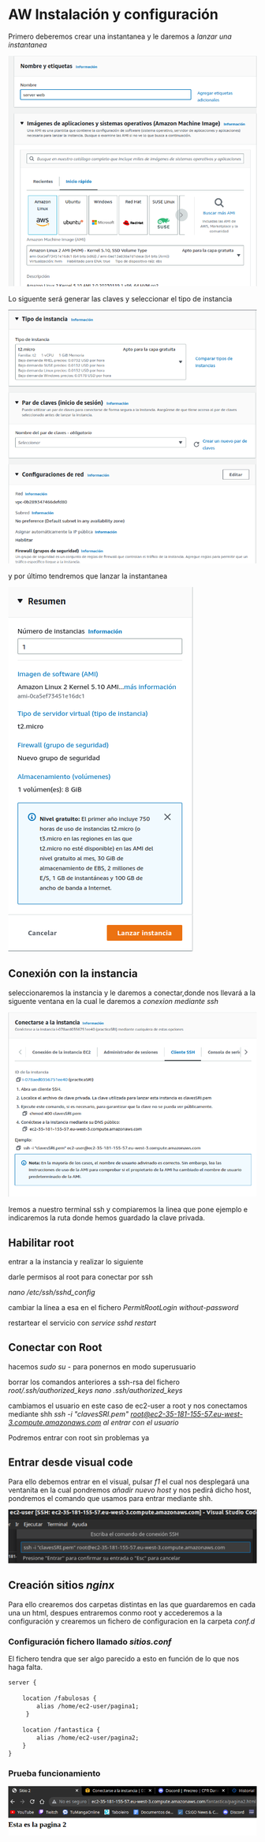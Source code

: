 # AW Instalación y configuración
Primero deberemos crear una instantanea y le daremos a _lanzar una instantanea_ 

![instantanea1](https://github.com/Joel1747/AWserver/blob/master/imagenes/instantanea.png)

Lo siguente será generar las claves y seleccionar el tipo de instancia

![instantanea2](https://github.com/Joel1747/AWserver/blob/master/imagenes/instantanea2.png)

y por último tendremos que lanzar la instantanea

![instantanea3](https://github.com/Joel1747/AWserver/blob/master/imagenes/instantanea3.png)

## Conexión con la instancia
seleccionaremos la instancia y le daremos a conectar,donde nos llevará a la siguente ventana en la cual le daremos a _conexion mediante ssh_

![Conectar](https://github.com/Joel1747/AWserver/blob/master/imagenes/Conectar.png)

Iremos a nuestro terminal ssh y compiaremos la linea que pone ejemplo e indicaremos la ruta donde hemos guardado la clave privada.

## Habilitar root
entrar a la instancia y realizar lo siguiente 

darle permisos al root para conectar por ssh

_nano /etc/ssh/sshd_config_

cambiar la línea a esa en el fichero
_PermitRootLogin without-password_

restartear el servicio con _service sshd restart_

## Conectar con Root
hacemos _sudo su -_ para ponernos en modo superusuario

borrar los comandos anteriores a ssh-rsa del fichero  _root/.ssh/authorized_keys_
_nano .ssh/authorized_keys_

cambiamos el usuario en este caso de ec2-user a root y nos conectamos mediante shh
_ssh -i "clavesSRI.pem" root@ec2-35-181-155-57.eu-west-3.compute.amazonaws.com al entrar con el usuario_ 

Podremos entrar con root sin problemas ya

## Entrar desde visual code
Para ello debemos entrar en el visual, pulsar _f1_ el cual nos desplegará una ventanita en la cual pondremos _añadir nuevo host_ y nos pedirá dicho host, pondremos el comando que usamos para entrar mediante shh.

![visual](https://github.com/Joel1747/AWserver/blob/master/imagenes/visual.png)


## Creación sitios _nginx_ 

Para ello crearemos dos carpetas distintas en las que guardaremos en cada una un html, despues entraremos conmo root y accederemos a la configuración y crearemos un fichero de configuracion en la carpeta _conf.d_  

### Configuración fichero llamado _sitios.conf_
El fichero tendra que ser algo parecido a esto en función de lo que nos haga falta.
~~~
server {

    location /fabulosas { 
        alias /home/ec2-user/pagina1;
     }

    location /fantastica {		
        alias /home/ec2-user/pagina2;	
    }
}
~~~ 

### Prueba funcionamiento

![Foto prueba](https://github.com/Joel1747/AWserver/blob/master/imagenes/Captura%20de%20pantalla%20de%202023-02-02%2016-59-19.png)